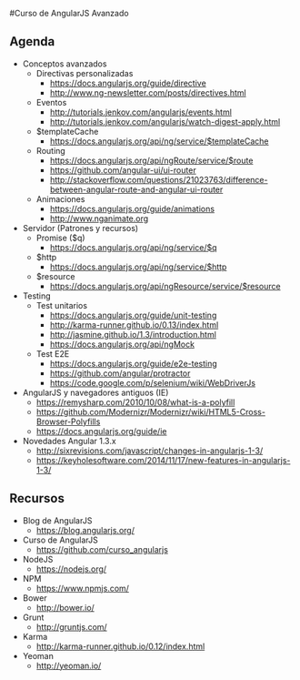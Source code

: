 #Curso de AngularJS Avanzado

## Agenda

- Conceptos avanzados
	- Directivas personalizadas
		- https://docs.angularjs.org/guide/directive
		- http://www.ng-newsletter.com/posts/directives.html
	- Eventos
		- http://tutorials.jenkov.com/angularjs/events.html
		- http://tutorials.jenkov.com/angularjs/watch-digest-apply.html
	- $templateCache
		- https://docs.angularjs.org/api/ng/service/$templateCache
	- Routing
		- https://docs.angularjs.org/api/ngRoute/service/$route
		- https://github.com/angular-ui/ui-router
		- http://stackoverflow.com/questions/21023763/difference-between-angular-route-and-angular-ui-router
	- Animaciones
		- https://docs.angularjs.org/guide/animations
		- http://www.nganimate.org
- Servidor (Patrones y recursos)
	- Promise ($q)
		- https://docs.angularjs.org/api/ng/service/$q
	- $http
		- https://docs.angularjs.org/api/ng/service/$http
	- $resource  
		- https://docs.angularjs.org/api/ngResource/service/$resource
- Testing
	- Test unitarios
		- https://docs.angularjs.org/guide/unit-testing
		- http://karma-runner.github.io/0.13/index.html
		- http://jasmine.github.io/1.3/introduction.html
		- https://docs.angularjs.org/api/ngMock
	- Test E2E
		- https://docs.angularjs.org/guide/e2e-testing
		- https://github.com/angular/protractor
		- https://code.google.com/p/selenium/wiki/WebDriverJs
- AngularJS y navegadores antiguos (IE)
	- https://remysharp.com/2010/10/08/what-is-a-polyfill
	- https://github.com/Modernizr/Modernizr/wiki/HTML5-Cross-Browser-Polyfills
	- https://docs.angularjs.org/guide/ie
- Novedades Angular 1.3.x
	- http://sixrevisions.com/javascript/changes-in-angularjs-1-3/
	- https://keyholesoftware.com/2014/11/17/new-features-in-angularjs-1-3/

## Recursos

- Blog de AngularJS
	- https://blog.angularjs.org/
- Curso de AngularJS
	- https://github.com/curso_angularjs
- NodeJS
	- https://nodejs.org/
- NPM
	- https://www.npmjs.com/
- Bower
	- http://bower.io/
- Grunt
	- http://gruntjs.com/
- Karma
	- http://karma-runner.github.io/0.12/index.html
- Yeoman
	- http://yeoman.io/

